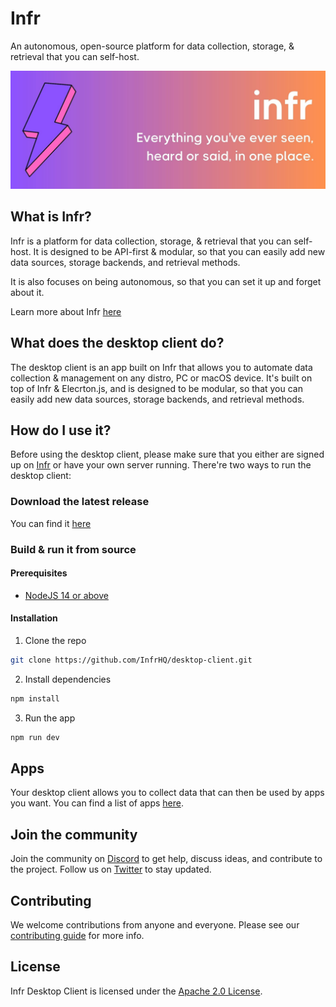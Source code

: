 # Infr
An autonomous, open-source platform for data collection, storage, & retrieval that you can self-host.

![Infr Desktop](src/assets/images/infr-header.jpg)

## What is Infr?
Infr is a platform for data collection, storage, & retrieval that you can self-host. It is designed to be API-first & modular, so that you can easily add new data sources, storage backends, and retrieval methods. 

It is also focuses on being autonomous, so that you can set it up and forget about it.

Learn more about Infr [here](https://getinfr.com)

## What does the desktop client do?
The desktop client is an app built on Infr that allows you to automate data collection & management on any distro, PC or macOS device. It's built on top of Infr & Elecrton.js, and is designed to be modular, so that you can easily add new data sources, storage backends, and retrieval methods.

## How do I use it?
Before using the desktop client, please make sure that you either are signed up on [Infr](https://getinfr.com) or have your own server running. There're two ways to run the desktop client:

### Download the latest release 
You can find it [here](https://getinfr.com/download)

### Build & run it from source
#### Prerequisites
 - [NodeJS 14 or above](https://nodejs.org/en/download/)
#### Installation
1. Clone the repo
```bash
git clone https://github.com/InfrHQ/desktop-client.git
```
2. Install dependencies
```bash
npm install
```
3. Run the app
```bash
npm run dev
```

## Apps
Your desktop client allows you to collect data that can then be used by apps you want. You can find a list of apps [here](https://getinfr.com/apps).

## Join the community
Join the community on [Discord](https://discord.gg/ZAejZCzaPe) to get help, discuss ideas, and contribute to the project.
Follow us on [Twitter](https://twitter.com/InfrHQ) to stay updated.

## Contributing
We welcome contributions from anyone and everyone. Please see our [contributing guide](CONTRIBUTING.md) for more info.

## License
Infr Desktop Client is licensed under the [Apache 2.0 License](LICENSE).